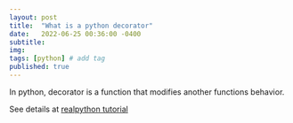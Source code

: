 ```yaml
---
layout: post
title:  "What is a python decorator"
date:   2022-06-25 00:36:00 -0400
subtitle: 
img:
tags: [python] # add tag
published: true
---
```


In python, decorator is a function that modifies another functions behavior.

See details at [realpython tutorial](https://realpython.com/primer-on-python-decorators/)

